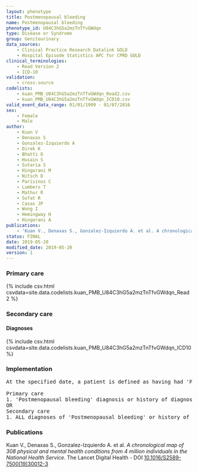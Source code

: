 ```yaml
---
layout: phenotype
title: Postmenopausal bleeding
name: Postmenopausal bleeding
phenotype_id: U84C3hG5a2mzTnTfvGWdqn 
type: Disease or Syndrome
group: Genitourinary
data_sources: 
    - Clinical Practice Research Datalink GOLD
    - Hospital Episode Statistics APC for CPRD GOLD
clinical_terminologies: 
    - Read Version 2
    - ICD-10
validation: 
    - cross-source
codelists: 
    - kuan_PMB_U84C3hG5a2mzTnTfvGWdqn_Read2.csv
    - kuan_PMB_U84C3hG5a2mzTnTfvGWdqn_ICD10.csv
valid_event_data_range: 01/01/1999 - 01/07/2016
sex: 
    - Female
    - Male
author: 
    - Kuan V
    - Denaxas S
    - Gonzalez-Izquierdo A
    - Direk K
    - Bhatti O
    - Husain S
    - Sutaria S
    - Hingorani M
    - Nitsch D
    - Parisinos C
    - Lumbers T
    - Mathur R
    - Sofat R
    - Casas JP
    - Wong I
    - Hemingway H
    - Hingorani A
publications: 
    - 'Kuan V., Denaxas S., Gonzalez-Izquierdo A. et al. A chronological map of 308 physical and mental health conditions from 4 million individuals in the National Health Service. The Lancet Digital Health - DOI: 10.1016/S2589-7500(19)30012-3' 
status: FINAL
date: 2019-05-20
modified_date: 2019-05-20
version: 1
---
```

### Primary care 
{% include csv.html csvdata=site.data.codelists.kuan_PMB_U84C3hG5a2mzTnTfvGWdqn_Read2 %}
### Secondary care 
#### Diagnoses 
{% include csv.html csvdata=site.data.codelists.kuan_PMB_U84C3hG5a2mzTnTfvGWdqn_ICD10 %}
### Implementation 
<pre>At the specified date, a patient is defined as having had 'Postmenopausal bleeding' IF they meet the criteria for any of the following on or before the specified date. The earliest date on which the individual meets any of the following criteria on or before the specified date is defined as the first event date:

Primary care
1. 'Postmenopausal bleeding' diagnosis or history of diagnosis during a consultation 
OR
Secondary care
1. ALL diagnoses of 'Postmenopausal bleeding' or history of diagnosis during a hospitalization</pre> 
 
### Publications 
Kuan V., Denaxas S., Gonzalez-Izquierdo A. et al. _A chronological map of 308 physical and mental health conditions from 4 million individuals in the National Health Service_. The Lancet Digital Health - DOI <a href='https://www.thelancet.com/journals/landig/article/PIIS2589-7500(19)30012-3/fulltext'>10.1016/S2589-7500(19)30012-3</a>